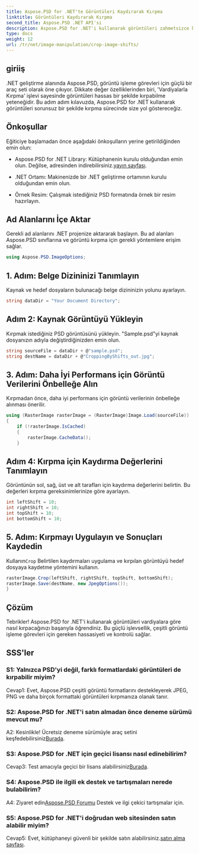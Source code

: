 ```yaml
---
title: Aspose.PSD for .NET'te Görüntüleri Kaydırarak Kırpma
linktitle: Görüntüleri Kaydırarak Kırpma
second_title: Aspose.PSD .NET API'si
description: Aspose.PSD for .NET'i kullanarak görüntüleri zahmetsizce kırpmayı öğrenin. Hassas görüntü ayarları için adım adım kılavuzumuzu izleyin.
type: docs
weight: 12
url: /tr/net/image-manipulation/crop-image-shifts/
---
```

## giriiş

.NET geliştirme alanında Aspose.PSD, görüntü işleme görevleri için güçlü bir araç seti olarak öne çıkıyor. Dikkate değer özelliklerinden biri, 'Vardiyalarla Kırpma' işlevi sayesinde görüntüleri hassas bir şekilde kırpabilme yeteneğidir. Bu adım adım kılavuzda, Aspose.PSD for .NET kullanarak görüntüleri sorunsuz bir şekilde kırpma sürecinde size yol göstereceğiz.

## Önkoşullar

Eğiticiye başlamadan önce aşağıdaki önkoşulların yerine getirildiğinden emin olun:

-  Aspose.PSD for .NET Library: Kütüphanenin kurulu olduğundan emin olun. Değilse, adresinden indirebilirsiniz.[yayın sayfası](https://releases.aspose.com/psd/net/).

- .NET Ortamı: Makinenizde bir .NET geliştirme ortamının kurulu olduğundan emin olun.

- Örnek Resim: Çalışmak istediğiniz PSD formatında örnek bir resim hazırlayın.

## Ad Alanlarını İçe Aktar

Gerekli ad alanlarını .NET projenize aktararak başlayın. Bu ad alanları Aspose.PSD sınıflarına ve görüntü kırpma için gerekli yöntemlere erişim sağlar.

```csharp
using Aspose.PSD.ImageOptions;
```

## 1. Adım: Belge Dizininizi Tanımlayın

Kaynak ve hedef dosyaların bulunacağı belge dizininizin yolunu ayarlayın.

```csharp
string dataDir = "Your Document Directory";
```

## Adım 2: Kaynak Görüntüyü Yükleyin

Kırpmak istediğiniz PSD görüntüsünü yükleyin. "Sample.psd"yi kaynak dosyanızın adıyla değiştirdiğinizden emin olun.

```csharp
string sourceFile = dataDir + @"sample.psd";
string destName = dataDir + @"CroppingByShifts_out.jpg";
```

## 3. Adım: Daha İyi Performans için Görüntü Verilerini Önbelleğe Alın

Kırpmadan önce, daha iyi performans için görüntü verilerinin önbelleğe alınması önerilir.

```csharp
using (RasterImage rasterImage = (RasterImage)Image.Load(sourceFile))
{
    if (!rasterImage.IsCached)
    {
        rasterImage.CacheData();
    }
```

## Adım 4: Kırpma için Kaydırma Değerlerini Tanımlayın

Görüntünün sol, sağ, üst ve alt tarafları için kaydırma değerlerini belirtin. Bu değerleri kırpma gereksinimlerinize göre ayarlayın.

```csharp
int leftShift = 10;
int rightShift = 10;
int topShift = 10;
int bottomShift = 10;
```

## 5. Adım: Kırpmayı Uygulayın ve Sonuçları Kaydedin

 Kullanın`Crop` Belirtilen kaydırmaları uygulama ve kırpılan görüntüyü hedef dosyaya kaydetme yöntemini kullanın.

```csharp
rasterImage.Crop(leftShift, rightShift, topShift, bottomShift);
rasterImage.Save(destName, new JpegOptions());
}
```

## Çözüm

Tebrikler! Aspose.PSD for .NET'i kullanarak görüntüleri vardiyalara göre nasıl kırpacağınızı başarıyla öğrendiniz. Bu güçlü işlevsellik, çeşitli görüntü işleme görevleri için gereken hassasiyeti ve kontrolü sağlar.

## SSS'ler

### S1: Yalnızca PSD'yi değil, farklı formatlardaki görüntüleri de kırpabilir miyim?

Cevap1: Evet, Aspose.PSD çeşitli görüntü formatlarını destekleyerek JPEG, PNG ve daha birçok formattaki görüntüleri kırpmanıza olanak tanır.

### S2: Aspose.PSD for .NET'i satın almadan önce deneme sürümü mevcut mu?

 A2: Kesinlikle! Ücretsiz deneme sürümüyle araç setini keşfedebilirsiniz[Burada](https://releases.aspose.com/).

### S3: Aspose.PSD for .NET için geçici lisansı nasıl edinebilirim?

 Cevap3: Test amacıyla geçici bir lisans alabilirsiniz[Burada](https://purchase.aspose.com/temporary-license/).

### S4: Aspose.PSD ile ilgili ek destek ve tartışmaları nerede bulabilirim?

 A4: Ziyaret edin[Aspose.PSD Forumu](https://forum.aspose.com/c/psd/34) Destek ve ilgi çekici tartışmalar için.

### S5: Aspose.PSD for .NET'i doğrudan web sitesinden satın alabilir miyim?

 Cevap5: Evet, kütüphaneyi güvenli bir şekilde satın alabilirsiniz.[satın alma sayfası](https://purchase.aspose.com/buy).
